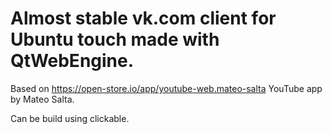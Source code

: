 # Almost stable vk.com client for Ubuntu touch made with QtWebEngine.
Based on https://open-store.io/app/youtube-web.mateo-salta YouTube app by Mateo Salta.

Can be build using clickable.
